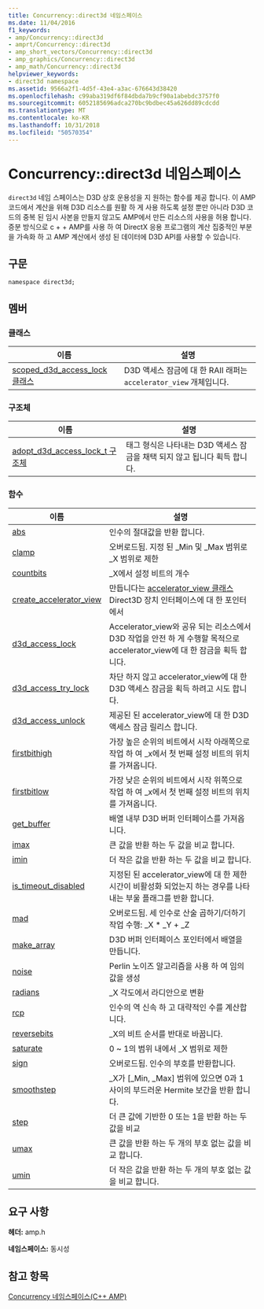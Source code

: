 ```yaml
---
title: Concurrency::direct3d 네임스페이스
ms.date: 11/04/2016
f1_keywords:
- amp/Concurrency::direct3d
- amprt/Concurrency::direct3d
- amp_short_vectors/Concurrency::direct3d
- amp_graphics/Concurrency::direct3d
- amp_math/Concurrency::direct3d
helpviewer_keywords:
- direct3d namespace
ms.assetid: 9566a2f1-4d5f-43e4-a3ac-676643d38420
ms.openlocfilehash: c99aba319df6f84dbda7b9cf90a1abebdc3757f0
ms.sourcegitcommit: 6052185696adca270bc9bdbec45a626dd89cdcdd
ms.translationtype: MT
ms.contentlocale: ko-KR
ms.lasthandoff: 10/31/2018
ms.locfileid: "50570354"
---
```

# <a name="concurrencydirect3d-namespace"></a>Concurrency::direct3d 네임스페이스

`direct3d` 네임 스페이스는 D3D 상호 운용성을 지 원하는 함수를 제공 합니다. 이 AMP 코드에서 계산을 위해 D3D 리소스를 원활 하 게 사용 하도록 설정 뿐만 아니라 D3D 코드의 중복 된 임시 사본을 만들지 않고도 AMP에서 만든 리소스의 사용을 허용 합니다. 증분 방식으로 c + + AMP를 사용 하 여 DirectX 응용 프로그램의 계산 집중적인 부분을 가속화 하 고 AMP 계산에서 생성 된 데이터에 D3D API를 사용할 수 있습니다.

## <a name="syntax"></a>구문

```
namespace direct3d;
```

## <a name="members"></a>멤버

### <a name="classes"></a>클래스

|이름|설명|
|----------|-----------------|
|[scoped_d3d_access_lock 클래스](scoped-d3d-access-lock-class.md)|D3D 액세스 잠금에 대 한 RAII 래퍼는 `accelerator_view` 개체입니다.|

### <a name="structures"></a>구조체

|이름|설명|
|----------|-----------------|
|[adopt_d3d_access_lock_t 구조체](adopt-d3d-access-lock-t-structure.md)|태그 형식은 나타내는 D3D 액세스 잠금을 채택 되지 않고 됩니다 획득 합니다.|

### <a name="functions"></a>함수

|이름|설명|
|----------|-----------------|
|[abs](concurrency-direct3d-namespace-functions-amp.md#abs)|인수의 절대값을 반환 합니다.|
|[clamp](concurrency-direct3d-namespace-functions-amp.md#clamp)|오버로드됨. 지정 된 _Min 및 _Max 범위로 _X 범위로 제한|
|[countbits](concurrency-direct3d-namespace-functions-amp.md#countbits)|_X에서 설정 비트의 개수|
|[create_accelerator_view](concurrency-direct3d-namespace-functions-amp.md#create_accelerator_view)|만듭니다는 [accelerator_view 클래스](accelerator-view-class.md) Direct3D 장치 인터페이스에 대 한 포인터에서|
|[d3d_access_lock](concurrency-direct3d-namespace-functions-amp.md#d3d_access_lock)|Accelerator_view와 공유 되는 리소스에서 D3D 작업을 안전 하 게 수행할 목적으로 accelerator_view에 대 한 잠금을 획득 합니다.|
|[d3d_access_try_lock](concurrency-direct3d-namespace-functions-amp.md#d3d_access_try_lock)|차단 하지 않고 accelerator_view에 대 한 D3D 액세스 잠금을 획득 하려고 시도 합니다.|
|[d3d_access_unlock](concurrency-direct3d-namespace-functions-amp.md#d3d_access_unlock)|제공된 된 accelerator_view에 대 한 D3D 액세스 잠금 릴리스 합니다.|
|[firstbithigh](concurrency-direct3d-namespace-functions-amp.md#firstbithigh)|가장 높은 순위의 비트에서 시작 아래쪽으로 작업 하 여 _x에서 첫 번째 설정 비트의 위치를 가져옵니다.|
|[firstbitlow](concurrency-direct3d-namespace-functions-amp.md#firstbitlow)|가장 낮은 순위의 비트에서 시작 위쪽으로 작업 하 여 _x에서 첫 번째 설정 비트의 위치를 가져옵니다.|
|[get_buffer](concurrency-direct3d-namespace-functions-amp.md#get_buffer)|배열 내부 D3D 버퍼 인터페이스를 가져옵니다.|
|[imax](concurrency-direct3d-namespace-functions-amp.md#imax)|큰 값을 반환 하는 두 값을 비교 합니다.|
|[imin](concurrency-direct3d-namespace-functions-amp.md#imin)|더 작은 값을 반환 하는 두 값을 비교 합니다.|
|[is_timeout_disabled](concurrency-direct3d-namespace-functions-amp.md#is_timeout_disabled)|지정된 된 accelerator_view에 대 한 제한 시간이 비활성화 되었는지 하는 경우를 나타내는 부울 플래그를 반환 합니다.|
|[mad](concurrency-direct3d-namespace-functions-amp.md#mad)|오버로드됨. 세 인수로 산술 곱하기/더하기 작업 수행: _X \* _Y + _Z|
|[make_array](concurrency-direct3d-namespace-functions-amp.md#make_array)|D3D 버퍼 인터페이스 포인터에서 배열을 만듭니다.|
|[noise](concurrency-direct3d-namespace-functions-amp.md#noise)|Perlin 노이즈 알고리즘을 사용 하 여 임의 값을 생성|
|[radians](concurrency-direct3d-namespace-functions-amp.md#radians)|_X 각도에서 라디안으로 변환|
|[rcp](concurrency-direct3d-namespace-functions-amp.md#rcp)|인수의 역 신속 하 고 대략적인 수를 계산합니다.|
|[reversebits](concurrency-direct3d-namespace-functions-amp.md#reversebits)|_X의 비트 순서를 반대로 바꿉니다.|
|[saturate](concurrency-direct3d-namespace-functions-amp.md#saturate)|0 ~ 1의 범위 내에서 _X 범위로 제한|
|[sign](concurrency-direct3d-namespace-functions-amp.md#sign)|오버로드됨. 인수의 부호를 반환합니다.|
|[smoothstep](concurrency-direct3d-namespace-functions-amp.md#smoothstep)|_X가 [_Min, _Max] 범위에 있으면 0과 1 사이의 부드러운 Hermite 보간을 반환 합니다.|
|[step](concurrency-direct3d-namespace-functions-amp.md#step)|더 큰 값에 기반한 0 또는 1을 반환 하는 두 값을 비교|
|[umax](concurrency-direct3d-namespace-functions-amp.md#umax)|큰 값을 반환 하는 두 개의 부호 없는 값을 비교 합니다.|
|[umin](concurrency-direct3d-namespace-functions-amp.md#umin)|더 작은 값을 반환 하는 두 개의 부호 없는 값을 비교 합니다.|

## <a name="requirements"></a>요구 사항

**헤더:** amp.h

**네임스페이스:** 동시성

## <a name="see-also"></a>참고 항목

[Concurrency 네임스페이스(C++ AMP)](concurrency-namespace-cpp-amp.md)
